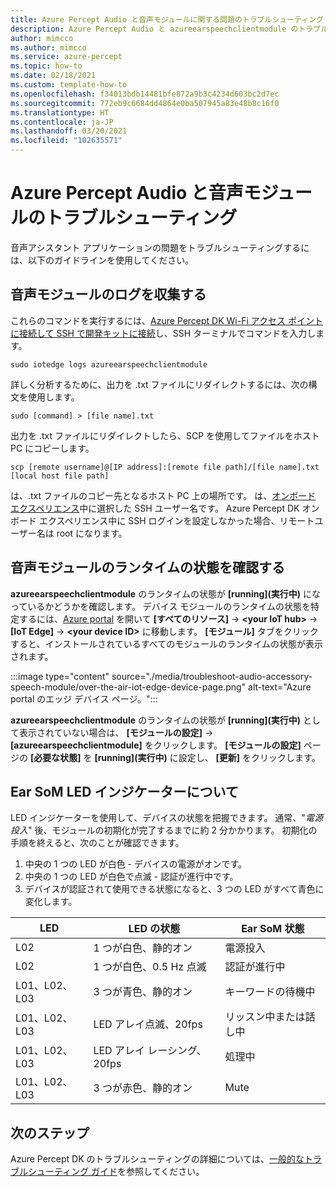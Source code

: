 ```yaml
---
title: Azure Percept Audio と音声モジュールに関する問題のトラブルシューティング
description: Azure Percept Audio と azureearspeechclientmodule のトラブルシューティングのヒントを得る
author: mimcco
ms.author: mimcco
ms.service: azure-percept
ms.topic: how-to
ms.date: 02/18/2021
ms.custom: template-how-to
ms.openlocfilehash: f34013bdb14481bfe872a9b3c4234d603bc2d7ec
ms.sourcegitcommit: 772eb9c6684dd4864e0ba507945a83e48b8c16f0
ms.translationtype: HT
ms.contentlocale: ja-JP
ms.lasthandoff: 03/20/2021
ms.locfileid: "102635571"
---
```

# <a name="azure-percept-audio-and-speech-module-troubleshooting"></a>Azure Percept Audio と音声モジュールのトラブルシューティング

音声アシスタント アプリケーションの問題をトラブルシューティングするには、以下のガイドラインを使用してください。

## <a name="collecting-speech-module-logs"></a>音声モジュールのログを収集する

これらのコマンドを実行するには、[Azure Percept DK Wi-Fi アクセス ポイントに接続して SSH で開発キットに接続](./how-to-ssh-into-percept-dk.md)し、SSH ターミナルでコマンドを入力します。

```console
sudo iotedge logs azureearspeechclientmodule
```

詳しく分析するために、出力を .txt ファイルにリダイレクトするには、次の構文を使用します。

```console
sudo [command] > [file name].txt
```

出力を .txt ファイルにリダイレクトしたら、SCP を使用してファイルをホスト PC にコピーします。

```console
scp [remote username]@[IP address]:[remote file path]/[file name].txt [local host file path]
```

<local host file path> は、.txt ファイルのコピー先となるホスト PC 上の場所です。 <remote username> は、[オンボード エクスペリエンス](./quickstart-percept-dk-set-up.md)中に選択した SSH ユーザー名です。 Azure Percept DK オンボード エクスペリエンス中に SSH ログインを設定しなかった場合、リモートユーザー名は root になります。

## <a name="checking-runtime-status-of-the-speech-module"></a>音声モジュールのランタイムの状態を確認する

**azureearspeechclientmodule** のランタイムの状態が **[running]\(実行中\)** になっているかどうかを確認します。 デバイス モジュールのランタイムの状態を特定するには、[Azure portal](https://portal.azure.com/) を開いて **[すべてのリソース]**  ->  **\<your IoT hub>**  ->  **[IoT Edge]**  ->  **\<your device ID>** に移動します。 **[モジュール]** タブをクリックすると、インストールされているすべてのモジュールのランタイムの状態が表示されます。

:::image type="content" source="./media/troubleshoot-audio-accessory-speech-module/over-the-air-iot-edge-device-page.png" alt-text="Azure portal のエッジ デバイス ページ。":::

**azureearspeechclientmodule** のランタイムの状態が **[running]\(実行中\)** として表示されていない場合は、 **[モジュールの設定]**  ->  **[azureearspeechclientmodule]** をクリックします。 **[モジュールの設定]** ページの **[必要な状態]** を **[running]\(実行中\)** に設定し、 **[更新]** をクリックします。

## <a name="understanding-ear-som-led-indicators"></a>Ear SoM LED インジケーターについて

LED インジケーターを使用して、デバイスの状態を把握できます。 通常、"*電源投入*" 後、モジュールの初期化が完了するまでに約 2 分かかります。 初期化の手順を終えると、次のことが確認できます。

1. 中央の 1 つの LED が白色 - デバイスの電源がオンです。
2. 中央の 1 つの LED が白色で点滅 - 認証が進行中です。
3. デバイスが認証されて使用できる状態になると、3 つの LED がすべて青色に変化します。

|LED|LED の状態|Ear SoM 状態|
|---|---------|--------------|
|L02|1 つが白色、静的オン|電源投入 |
|L02|1 つが白色、0.5 Hz 点滅|認証が進行中 |
|L01、L02、L03|3 つが青色、静的オン|キーワードの待機中|
|L01、L02、L03|LED アレイ点滅、20fps |リッスン中または話し中|
|L01、L02、L03|LED アレイ レーシング、20fps|処理中|
|L01、L02、L03|3 つが赤色、静的オン |Mute|

## <a name="next-steps"></a>次のステップ

Azure Percept DK のトラブルシューティングの詳細については、[一般的なトラブルシューティング ガイド](./troubleshoot-dev-kit.md)を参照してください。
